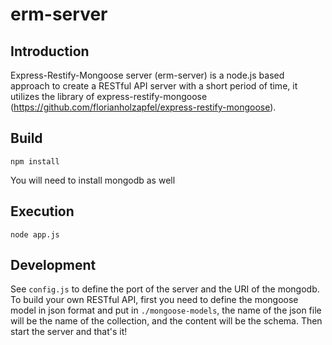 # erm-server

## Introduction
Express-Restify-Mongoose server (erm-server) is a node.js based approach to create a RESTful API server with a short period of time, it utilizes the library of express-restify-mongoose (https://github.com/florianholzapfel/express-restify-mongoose).

## Build

```
npm install
```
You will need to install mongodb as well

## Execution

```
node app.js
```

## Development
See `config.js` to define the port of the server and the URI of the mongodb. To build your own RESTful API, first you need to define the mongoose model in json format and put in `./mongoose-models`, the name of the json file will be the name of the collection, and the content will be the schema. Then start the server and that's it!
